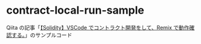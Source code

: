 # contract-local-run-sample

Qiita の記事「[【Solidity】VSCode でコントラクト開発をして、Remix で動作確認する。](https://qiita.com/tokio_dev/items/240e48ebfd6b86c5385b)」のサンプルコード
